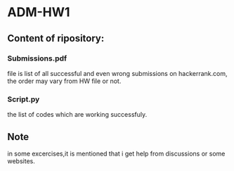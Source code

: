 # ADM-HW1
## Content of ripository:

 ### Submissions.pdf
 file is list of all successful and even wrong submissions on hackerrank.com,
 the order may vary from HW file or not.
 
 ### Script.py
 the list of codes which are working successfuly.
 
 ## Note
 in some excercises,it is mentioned that i get help from discussions or some websites.
